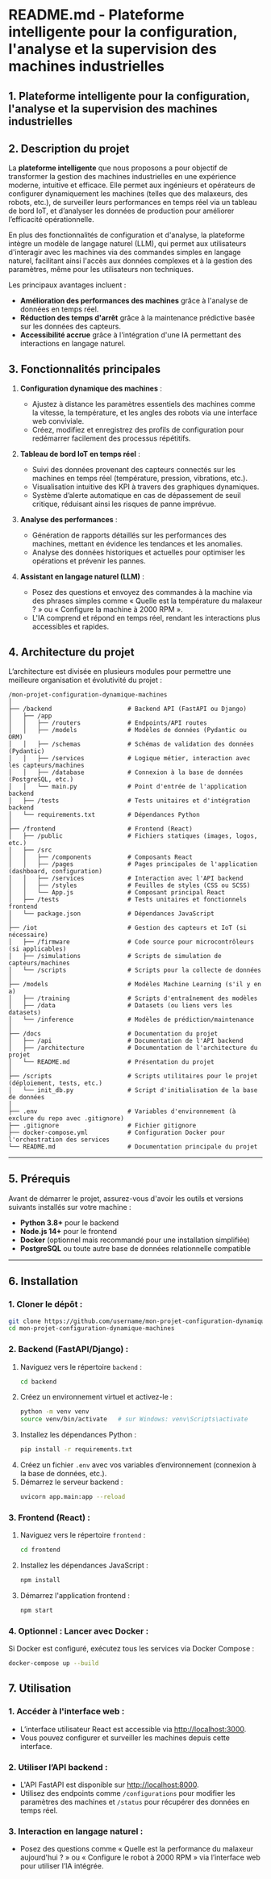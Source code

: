 # **README.md - Plateforme intelligente pour la configuration, l'analyse et la supervision des machines industrielles**
## 1. **Plateforme intelligente pour la configuration, l'analyse et la supervision des machines industrielles**
## 2. **Description du projet**

La **plateforme intelligente** que nous proposons a pour objectif de transformer la gestion des machines industrielles en une expérience moderne, intuitive et efficace. Elle permet aux ingénieurs et opérateurs de configurer dynamiquement les machines (telles que des malaxeurs, des robots, etc.), de surveiller leurs performances en temps réel via un tableau de bord IoT, et d’analyser les données de production pour améliorer l’efficacité opérationnelle.

En plus des fonctionnalités de configuration et d'analyse, la plateforme intègre un modèle de langage naturel (LLM), qui permet aux utilisateurs d'interagir avec les machines via des commandes simples en langage naturel, facilitant ainsi l'accès aux données complexes et à la gestion des paramètres, même pour les utilisateurs non techniques.

Les principaux avantages incluent :
- **Amélioration des performances des machines** grâce à l'analyse de données en temps réel.
- **Réduction des temps d'arrêt** grâce à la maintenance prédictive basée sur les données des capteurs.
- **Accessibilité accrue** grâce à l'intégration d'une IA permettant des interactions en langage naturel.

## 3. **Fonctionnalités principales**

1. **Configuration dynamique des machines** :
   - Ajustez à distance les paramètres essentiels des machines comme la vitesse, la température, et les angles des robots via une interface web conviviale.
   - Créez, modifiez et enregistrez des profils de configuration pour redémarrer facilement des processus répétitifs.

2. **Tableau de bord IoT en temps réel** :
   - Suivi des données provenant des capteurs connectés sur les machines en temps réel (température, pression, vibrations, etc.).
   - Visualisation intuitive des KPI à travers des graphiques dynamiques.
   - Système d’alerte automatique en cas de dépassement de seuil critique, réduisant ainsi les risques de panne imprévue.

3. **Analyse des performances** :
   - Génération de rapports détaillés sur les performances des machines, mettant en évidence les tendances et les anomalies.
   - Analyse des données historiques et actuelles pour optimiser les opérations et prévenir les pannes.

4. **Assistant en langage naturel (LLM)** :
   - Posez des questions et envoyez des commandes à la machine via des phrases simples comme « Quelle est la température du malaxeur ? » ou « Configure la machine à 2000 RPM ».
   - L'IA comprend et répond en temps réel, rendant les interactions plus accessibles et rapides.

## 4. **Architecture du projet**

L’architecture est divisée en plusieurs modules pour permettre une meilleure organisation et évolutivité du projet :

```
/mon-projet-configuration-dynamique-machines
│
├── /backend                     # Backend API (FastAPI ou Django)
│   ├── /app
│   │   ├── /routers             # Endpoints/API routes
│   │   ├── /models              # Modèles de données (Pydantic ou ORM)
│   │   ├── /schemas             # Schémas de validation des données (Pydantic)
│   │   ├── /services            # Logique métier, interaction avec les capteurs/machines
│   │   ├── /database            # Connexion à la base de données (PostgreSQL, etc.)
│   │   └── main.py              # Point d'entrée de l'application backend
│   ├── /tests                   # Tests unitaires et d'intégration backend
│   └── requirements.txt         # Dépendances Python
│
├── /frontend                    # Frontend (React)
│   ├── /public                  # Fichiers statiques (images, logos, etc.)
│   ├── /src
│   │   ├── /components          # Composants React
│   │   ├── /pages               # Pages principales de l'application (dashboard, configuration)
│   │   ├── /services            # Interaction avec l'API backend
│   │   ├── /styles              # Feuilles de styles (CSS ou SCSS)
│   │   └── App.js               # Composant principal React
│   ├── /tests                   # Tests unitaires et fonctionnels frontend
│   └── package.json             # Dépendances JavaScript
│
├── /iot                         # Gestion des capteurs et IoT (si nécessaire)
│   ├── /firmware                # Code source pour microcontrôleurs (si applicables)
│   ├── /simulations             # Scripts de simulation de capteurs/machines
│   └── /scripts                 # Scripts pour la collecte de données
│
├── /models                      # Modèles Machine Learning (s'il y en a)
│   ├── /training                # Scripts d'entraînement des modèles
│   ├── /data                    # Datasets (ou liens vers les datasets)
│   └── /inference               # Modèles de prédiction/maintenance
│
├── /docs                        # Documentation du projet
│   ├── /api                     # Documentation de l'API backend
│   ├── /architecture            # Documentation de l'architecture du projet
│   └── README.md                # Présentation du projet
│
├── /scripts                     # Scripts utilitaires pour le projet (déploiement, tests, etc.)
│   └── init_db.py               # Script d'initialisation de la base de données
│
├── .env                         # Variables d'environnement (à exclure du repo avec .gitignore)
├── .gitignore                   # Fichier gitignore
├── docker-compose.yml           # Configuration Docker pour l'orchestration des services
└── README.md                    # Documentation principale du projet
```

---

## 5. **Prérequis**

Avant de démarrer le projet, assurez-vous d'avoir les outils et versions suivants installés sur votre machine :

- **Python 3.8+** pour le backend
- **Node.js 14+** pour le frontend
- **Docker** (optionnel mais recommandé pour une installation simplifiée)
- **PostgreSQL** ou toute autre base de données relationnelle compatible

---

## 6. **Installation**

### 1. Cloner le dépôt :
```bash
git clone https://github.com/username/mon-projet-configuration-dynamique-machines.git
cd mon-projet-configuration-dynamique-machines
```

### 2. Backend (FastAPI/Django) :
1. Naviguez vers le répertoire `backend` :
   ```bash
   cd backend
   ```
2. Créez un environnement virtuel et activez-le :
   ```bash
   python -m venv venv
   source venv/bin/activate   # sur Windows: venv\Scripts\activate
   ```
3. Installez les dépendances Python :
   ```bash
   pip install -r requirements.txt
   ```
4. Créez un fichier `.env` avec vos variables d’environnement (connexion à la base de données, etc.).
5. Démarrez le serveur backend :
   ```bash
   uvicorn app.main:app --reload
   ```

### 3. Frontend (React) :
1. Naviguez vers le répertoire `frontend` :
   ```bash
   cd frontend
   ```
   
2. Installez les dépendances JavaScript :
   ```bash
   npm install
   ```
   
3. Démarrez l'application frontend :

    ```bash
   npm start
   ```

### 4. Optionnel : Lancer avec Docker :
Si Docker est configuré, exécutez tous les services via Docker Compose :
```bash
docker-compose up --build
```

## 7. **Utilisation**

### 1. Accéder à l'interface web :
   - L’interface utilisateur React est accessible via [http://localhost:3000](http://localhost:3000).
   - Vous pouvez configurer et surveiller les machines depuis cette interface.

### 2. Utiliser l’API backend :
   - L'API FastAPI est disponible sur [http://localhost:8000](http://localhost:8000).
   - Utilisez des endpoints comme `/configurations` pour modifier les paramètres des machines et `/status` pour récupérer des données en temps réel.

### 3. Interaction en langage naturel :
   - Posez des questions comme « Quelle est la performance du malaxeur aujourd'hui ? » ou « Configure le robot à 2000 RPM » via l’interface web pour utiliser l’IA intégrée.
